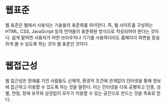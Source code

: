 # 웹표준 #
웹 표준은 웹에서 사용되는 기술들의 표준화를 의미한다.
즉, 웹 사이트를 구성하는 HTML, CSS, JavaScript 등의 언어들이 표준화된 방식으로 작성되어야 한다는 것이다.
쉽게 말하면 사용자가 어떤 브라우저나 기기를 사용하더라도 홈페이지 화면을 동일하게 볼 수 있도록 하는 것이 웹 표준인 것이다.
# 웹접근성 #
웹 접근성은 장애를 가진 사람들도 신체적, 환경적 조건에 관계없이 인터넷을 통해 정보에 접근하고 이용할 수 있도록 하는 것을 말한다. 
이는 인터넷을 더욱 공평하고 인종, 성별, 연령, 장애 유무와 상관없이 모두가 이용할 수 있는 공간으로 만드는 것을 목표로 한다.

